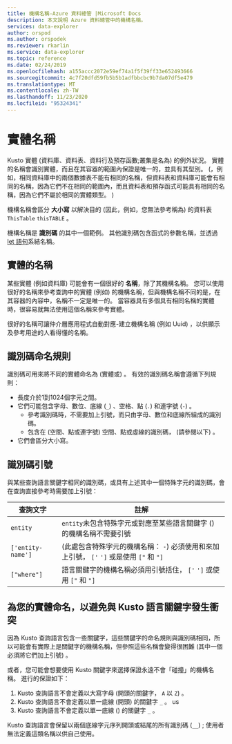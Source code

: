 ```yaml
---
title: 機構名稱-Azure 資料總管 |Microsoft Docs
description: 本文說明 Azure 資料總管中的機構名稱。
services: data-explorer
author: orspod
ms.author: orspodek
ms.reviewer: rkarlin
ms.service: data-explorer
ms.topic: reference
ms.date: 02/24/2019
ms.openlocfilehash: a155accc2072e59ef74a1f5f39ff33e652493666
ms.sourcegitcommit: 4c7f20dfd59fb5b5b1adfbbcbc9b7da07df5e479
ms.translationtype: MT
ms.contentlocale: zh-TW
ms.lasthandoff: 11/23/2020
ms.locfileid: "95324341"
---
```

# <a name="entity-names"></a>實體名稱

Kusto 實體 (資料庫、資料表、資料行及預存函數;叢集是名為) 的例外狀況。 實體的名稱會識別實體，而且在其容器的範圍內保證是唯一的，並具有其型別。
 (，例如，相同資料庫中的兩個數據表不能有相同的名稱，但資料表和資料庫可能會有相同的名稱，因為它們不在相同的範圍內，而且資料表和預存函式可能具有相同的名稱，因為它們不屬於相同的實體類型。 ) 

機構名稱會區分 **大小寫** 以解決目的 (因此，例如，您無法參考稱為) 的資料表 `ThisTable` `thisTABLE` 。

機構名稱是 **識別碼** 的其中一個範例。 其他識別碼包含函式的參數名稱，並透過 [let 語句](../letstatement.md)系結名稱。

## <a name="entity-pretty-names"></a>實體的名稱

某些實體 (例如資料庫) 可能會有一個很好的 **名稱**，除了其機構名稱。 您可以使用很好的名稱來參考查詢中的實體 (例如) 的機構名稱，但與機構名稱不同的是，在其容器的內容中，名稱不一定是唯一的。 當容器具有多個具有相同名稱的實體時，很容易就無法使用這個名稱來參考實體。

很好的名稱可讓仲介層應用程式自動對應-建立機構名稱 (例如 Uuid) ，以供顯示及參考用途的人看得懂的名稱。

## <a name="identifier-naming-rules"></a>識別碼命名規則

識別碼可用來將不同的實體命名為 (實體或) 。
有效的識別碼名稱會遵循下列規則：
* 長度介於1到1024個字元之間。
* 它們可能包含字母、數位、底線 (`_`) 、空格、點 (`.`) 和連字號 (`-`) 。
  * 參考識別碼時，不需要加上引號，而只由字母、數位和底線所組成的識別碼。
  * 包含在 (空間、點或連字號) 空間、點或虛線的識別碼， (請參閱以下) 。
* 它們會區分大小寫。

## <a name="identifier-quoting"></a>識別碼引號

與某些查詢語言關鍵字相同的識別碼，或具有上述其中一個特殊字元的識別碼，會在查詢直接參考時需要加上引號：

|查詢文字         |註解                          |
|-------------------|----------------------------------|
| `entity`          |`entity`未包含特殊字元或對應至某些語言關鍵字 () 的機構名稱不需要引號|
|`['entity-name']`  | (此處包含特殊字元的機構名稱： `-`) 必須使用和來加上引號， `['` `']` 或是使用 `["` 和 `"]`|
|`["where"]`        |語言關鍵字的機構名稱必須用引號括住， `['` `']` 或使用 `["` 和 `"]`|

## <a name="naming-your-entities-to-avoid-collisions-with-kusto-language-keywords"></a>為您的實體命名，以避免與 Kusto 語言關鍵字發生衝突

因為 Kusto 查詢語言包含一些關鍵字，這些關鍵字的命名規則與識別碼相同，所以可能會有實際上是關鍵字的機構名稱，但參照這些名稱會變得很困難 (其中一個必須將它們加上引號) 。

或者，您可能會想要使用 Kusto 關鍵字來選擇保證永遠不會「碰撞」的機構名稱。 進行的保證如下：

1. Kusto 查詢語言不會定義以大寫字母 (開頭的關鍵字， `A` 以 `Z`) 。
2. Kusto 查詢語言不會定義以單一底線 (開頭) 的關鍵字 `_` 。 us
3. Kusto 查詢語言不會定義以單一底線 () 的關鍵字 `_` 。

Kusto 查詢語言會保留以兩個底線字元序列開頭或結尾的所有識別碼 (`__`) ; 使用者無法定義這類名稱以供自己使用。








